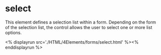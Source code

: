 # select

This element defines a selection list within a form. Depending on the form of the selection list, the control allows the user to select one or more list options.

<% displayrun src='./HTML/4Elements/forms/select.html' %><% enddisplayrun %>

